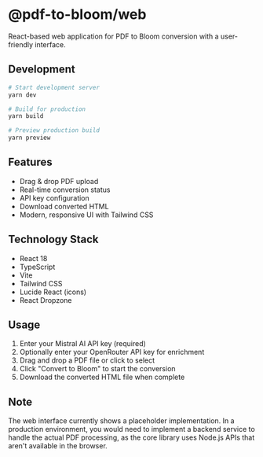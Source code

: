 # @pdf-to-bloom/web

React-based web application for PDF to Bloom conversion with a user-friendly interface.

## Development

```bash
# Start development server
yarn dev

# Build for production
yarn build

# Preview production build
yarn preview
```

## Features

- Drag & drop PDF upload
- Real-time conversion status
- API key configuration
- Download converted HTML
- Modern, responsive UI with Tailwind CSS

## Technology Stack

- React 18
- TypeScript
- Vite
- Tailwind CSS
- Lucide React (icons)
- React Dropzone

## Usage

1. Enter your Mistral AI API key (required)
2. Optionally enter your OpenRouter API key for enrichment
3. Drag and drop a PDF file or click to select
4. Click "Convert to Bloom" to start the conversion
5. Download the converted HTML file when complete

## Note

The web interface currently shows a placeholder implementation. In a production environment, you would need to implement a backend service to handle the actual PDF processing, as the core library uses Node.js APIs that aren't available in the browser.

